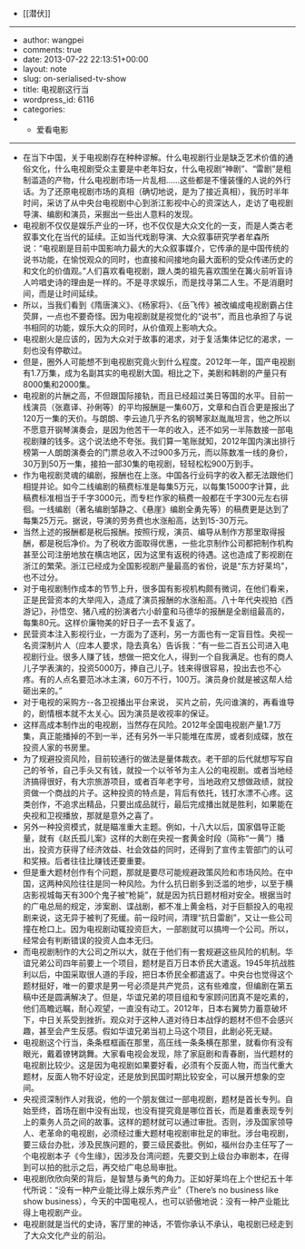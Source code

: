 - [[潜伏]]
- ---
- author: wangpei
- comments: true
- date: 2013-07-22 22:13:51+00:00
- layout: note
- slug: on-serialised-tv-show
- title: 电视剧这行当
- wordpress_id: 6116
- categories:
- - 爱看电影
- ---
- 在当下中国，关于电视剧存在种种谬解。什么电视剧行业是缺乏艺术价值的通俗文化，什么电视剧受众主要是中老年妇女，什么电视剧“神剧”、“雷剧”是粗制滥造的产物，什么电视剧市场一片乱相……这些都是不懂装懂的人说的外行话。为了还原电视剧市场的真相（确切地说，是为了接近真相），我历时半年时间，采访了从中央台电视剧中心到浙江影视中心的资深达人，走访了电视剧导演、编剧和演员，采掘出一些出人意料的发现。
- 电视剧不仅仅是娱乐产业的一环，也不仅仅是大众文化的一支，而是人类古老叙事文化在当代的延续。正如当代戏剧导演、大众叙事研究学者牟森所说：“电视剧是目前中国影响力最大的大众叙事媒介，它传承的是中国传统的说书功能，在愉悦观众的同时，也直接和间接地向最大面积的受众传递历史的和文化的价值观。”人们喜欢看电视剧，跟人类的祖先喜欢围坐在篝火前听盲诗人吟唱史诗的理由是一样的。不是寻求娱乐，而是找寻第二人生。不是消磨时间，而是让时间延续。
- 所以，当我们看到《隋唐演义》、《杨家将》、《岳飞传》被改编成电视剧霸占住荧屏，一点也不要奇怪。因为电视剧就是视觉化的“说书”，而且也承担了与说书相同的功能，娱乐大众的同时，从价值观上影响大众。
- 电视剧火是应该的，因为大众对于故事的渴求，对于复活集体记忆的渴求，一刻也没有停歇过。
- 但是，圈外人可能想不到电视剧究竟火到什么程度。2012年一年，国产电视剧有1.7万集，成为名副其实的电视剧大国。相比之下，美剧和韩剧的产量只有8000集和2000集。
- 电视剧的片酬之高，不但跟国际接轨，而且已经超过美日等国的水平。目前一线演员（张嘉译、孙俐等）的平均报酬是一集60万，文章和白百合更是报出了120万一集的天价。与朗朗、李云迪几乎齐名的钢琴家赵胤胤坦言，他之所以不愿意开钢琴演奏会，是因为他苦干一年的收入，还不如另一半陈数接一部电视剧赚的钱多。这个说法绝不夸张。我们算一笔账就知，2012年国内演出排行榜第一人朗朗演奏会的门票总收入不过900多万元，而以陈数准一线的身价，30万到50万一集，接拍一部30集的电视剧，轻轻松松900万到手。
- 作为电视剧灵魂的编剧，报酬也在上涨。中国各行业码字的收入都无法跟他们相提并论。如今二线编剧的稿费标准是每集5万元，以每集15000字计算，此稿费标准相当于千字3000元，而专栏作家的稿费一般都在千字300元左右徘徊。一线编剧（著名编剧邹静之、《悬崖》编剧全勇先等）的稿费更是达到了每集25万元。据说，导演的劳务费也水涨船高，达到15-30万元。
- 当然上述的报酬都是税后报酬。按照行规，演员、编导从制作方那里取得报酬，都是税后净价。为了税收方面取得优惠，一些北京制作公司都把制作机构甚至公司注册地放在横店地区，因为这里有返税的待遇。这也造成了影视剧在浙江的繁荣。浙江已经成为全国影视剧产量最高的省份，说是“东方好莱坞”，也不过分。
- 对于电视剧制作成本的节节上升，很多国有影视机构颇有微词，在他们看来，正是民营资本的大举闯入，造成了演员报酬的水涨船高。八十年代央视拍《西游记》，孙悟空、猪八戒的扮演者六小龄童和马德华的报酬是全剧组最高的，每集80元。这样价廉物美的好日子一去不复返了。
- 民营资本注入影视行业，一方面为了逐利，另一方面也有一定盲目性。央视一名资深制片人（应本人要求，隐去真名）告诉我：“有一些二百五公司进入电视剧行业。很多人赚了钱，想做一把文化人，得到一个自我满足。也有的商人儿子学表演的，投资5000万，捧自己儿子。钱来得很容易，投出去也不心疼。有的人点名要范冰冰主演，60万不行，100万。演员身价就是被这帮人给砸出来的。”
- 对于电视的采购方--各卫视播出平台来说， 买片之前，先问谁演的，再看谁导的，剧情根本就不太关心。因为演员是收视率的保证。
- 这样高成本制作出的电视剧，当然存在风险。2012年全国电视剧产量1.7万集，真正能播掉的不到一半，还有另外一半只能堆在库房，或者刻成碟，放在投资人家的书房里。
- 为了规避投资风险，目前较通行的做法是量体裁衣。老干部的后代就想写写自己的爷爷，自己手头又有钱，就投一个以爷爷为主人公的电视剧。或者当地经济搞得很好，有大宗旅游项目，或者百年老字号，当地政府又想做政绩，就投资做一个商战的片子。这种投资的特点是，背后有依托，钱打水漂不心疼。这类创作，不追求出精品，只要出成品就行，最后完成播出就是胜利，如果能在央视和卫视播放，那就是意外之喜了。
- 另外一种投资模式，就是瞄准重大主题。例如，十八大以后，国家倡导正能量，就有《赵氏孤儿案》这样的大剧在央视一套黄金时段（简称“一黄”）播出，投资方获得了经济效益、社会效益的同时，还得到了宣传主管部门的认可和奖掖。后者往往比赚钱还要重要。
- 但是重大题材创作有个问题，那就是要尽可能规避政策风险和市场风险。在中国，这两种风险往往是同一种风险。为什么抗日剧多到泛滥的地步，以至于横店影视城每天有300个鬼子被“枪毙”，就是因为抗日题材相对安全。根据当时的广电总局的规定，涉案剧、谍战剧，都不准上黄金档，对于巨额投入的电视剧来说，这无异于被判了死缓。前一段时间，清理“抗日雷剧”，又让一些公司撞在枪口上。因为电视剧动辄投资巨大，一部剧就可以搞垮一个公司。所以，经常会有判断错误的投资人血本无归。
- 而电视剧制作的大公司之所以大，就在于他们有一套规避这些风险的机制。华谊兄弟公司四年前要上一个项目，题材是百万日本侨民大遣返。1945年抗战胜利以后，中国采取很人道的手段，把日本侨民全都遣返了。中央台也觉得这个题材挺好，唯一的要求是男一号必须是共产党员，这有些难度，但编剧在第五稿中还是圆满解决了。但是，华谊兄弟的项目组和专家顾问团真不是吃素的，他们高瞻远瞩，耐心观望，一直没有动工。2012年，日本右翼势力蓄意破坏下，中日关系受到挫折。观众对于这种人道对待日本战俘的题材不但不会感兴趣，甚至会产生反感。假如华谊兄弟当初上马这个项目，此剧必死无疑。
- 电视剧这个行当，条条框框画在那里，高压线一条条横在那里，就看你有没有眼光，戴着镣铐跳舞。大家看电视会发现，除了家庭剧和青春剧，当代题材的电视剧比较少。这是因为电视剧如果要好看，必须有个反面人物，而当代重大题材，反面人物不好设定，还是放到民国时期比较安全，可以展开想象的空间。
- 央视资深制作人对我说，他的一个朋友做过一部电视剧，题材是首长专列。自始至终，首场在剧中没有出现，也没有提究竟是哪位首长，而是着重表现专列上的乘务人员之间的故事。这样的题材就可以通过审批。否则，涉及国家领导人、老革命的电视剧，必须经过重大题材电视剧审批足的审批。涉台电视剧，要三级台办批，涉及民族问题的，要三级民委批。例如，福州台办主任写了一个电视剧本子《今生缘》，因涉及台湾问题，先要交到上级台办审剧本，在得到可以拍的批示之后，再交给广电总局审批。
- 电视剧欣欣向荣的背后，是智慧与勇气的角力。正如好莱坞在上个世纪五十年代所说：“没有一种产业能比得上娱乐秀产业”（There’s no business like show business），今天的中国电视人，也可以骄傲地说：没有一种产业能比得上电视剧产业。
- 电视剧就是当代的史诗，客厅里的神话，不管你承认不承认，电视剧已经走到了大众文化产业的前沿。
